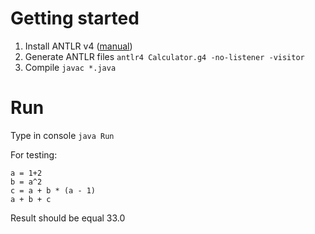 Getting started
===============

1. Install ANTLR v4 ([manual](https://github.com/antlr/antlr4/blob/master/doc/getting-started.md#installation))
1. Generate ANTLR files `antlr4 Calculator.g4 -no-listener -visitor`
1. Compile `javac *.java`

Run
===

Type in console `java Run`


For testing:
```
a = 1+2
b = a^2
c = a + b * (a - 1)
a + b + c
```

Result should be equal 33.0
